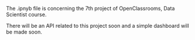 The .ipnyb file is concerning the 7th project of OpenClassrooms, Data Scientist course.

There will be an API related to this project soon and a simple dashboard will be made soon. 
